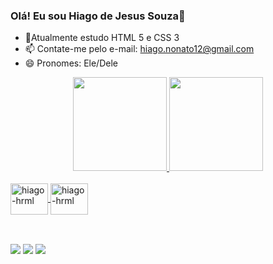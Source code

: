 ### Olá! Eu sou Hiago de Jesus Souza👋

- 🌱Atualmente estudo HTML 5 e CSS 3
- 📫 Contate-me pelo e-mail: hiago.nonato12@gmail.com
- 😄 Pronomes: Ele/Dele

<div align="center">
  <a href="https://github.com/Hiago-de-Jesus-Souza">
  <img height="150em" src="https://github-readme-stats.vercel.app/api?username=Hiago-de-Jesus-Souza&show_icons=true&theme=dark&include_all_commits=true&count_private=true"/>
  <img height="150em" src="https://github-readme-stats.vercel.app/api/top-langs/?username=Hiago-de-Jesus-Souza&layout=compact&langs_count=7&theme=dark"/>
</div>
  <br>
<div>
<img align="center" alt="hiago-hrml" height="50" width="60" src="https://cdn.jsdelivr.net/gh/devicons/devicon/icons/html5/html5-original.svg" />
<img align="center" alt="hiago-hrml" height="50" width="60"src="https://cdn.jsdelivr.net/gh/devicons/devicon/icons/css3/css3-original.svg" />
</div>
  
   ##
<br>  
  
<div>
  <a href="https://www.linkedin.com/in/hiago-de-jesus-souza-910b351a3/" target="_blank"><img src="https://img.shields.io/badge/-LinkedIn-%230077B5?style=for-the-badge&logo=linkedin&logoColor=white" target="_blank"></a> 
  <a href="https://www.instagram.com/_hiago.souza_/" target="_blank"><img src="https://img.shields.io/badge/Instagram-E4405F?style=for-the-badge&logo=instagram&logoColor=white" target="_blank"></a> 
  <a href="https://www.facebook.com/hiago.souza.940098/" target="_blank"><img src="https://img.shields.io/badge/Facebook-1877F2?style=for-the-badge&logo=facebook&logoColor=white" target="_blank"></a>
</div>
